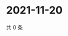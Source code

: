 # 2021-11-20

共 0 条

<!-- BEGIN WEIBO -->
<!-- 最后更新时间 Sat Nov 20 2021 08:29:39 GMT+0800 (China Standard Time) -->

<!-- END WEIBO -->
